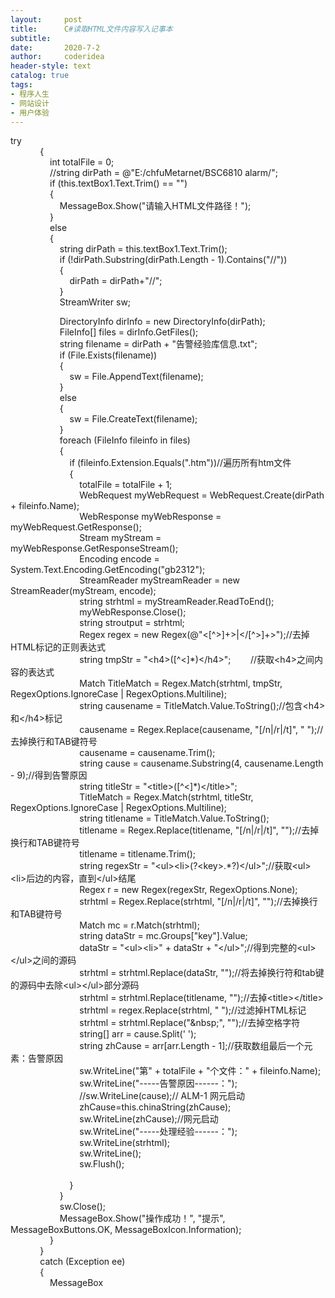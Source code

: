 ```yaml
---
layout:     post
title:      C#读取HTML文件内容写入记事本
subtitle:   
date:       2020-7-2
author:     coderidea
header-style: text
catalog: true
tags:
- 程序人生
- 网站设计
- 用户体验
--- 
```

<p>try<br />&nbsp;&nbsp;&nbsp;&nbsp;&nbsp;&nbsp;&nbsp;&nbsp;&nbsp;&nbsp;&nbsp; {<br />&nbsp;&nbsp;&nbsp;&nbsp;&nbsp;&nbsp;&nbsp;&nbsp;&nbsp;&nbsp;&nbsp;&nbsp;&nbsp;&nbsp;&nbsp; int totalFile = 0;<br />&nbsp;&nbsp;&nbsp;&nbsp;&nbsp;&nbsp;&nbsp;&nbsp;&nbsp;&nbsp;&nbsp;&nbsp;&nbsp;&nbsp;&nbsp; //string dirPath = @"E:/chfuMetarnet/BSC6810 alarm/";<br />&nbsp;&nbsp;&nbsp;&nbsp;&nbsp;&nbsp;&nbsp;&nbsp;&nbsp;&nbsp;&nbsp;&nbsp;&nbsp;&nbsp;&nbsp; if (this.textBox1.Text.Trim() == "")<br />&nbsp;&nbsp;&nbsp;&nbsp;&nbsp;&nbsp;&nbsp;&nbsp;&nbsp;&nbsp;&nbsp;&nbsp;&nbsp;&nbsp;&nbsp; {<br />&nbsp;&nbsp;&nbsp;&nbsp;&nbsp;&nbsp;&nbsp;&nbsp;&nbsp;&nbsp;&nbsp;&nbsp;&nbsp;&nbsp;&nbsp;&nbsp;&nbsp;&nbsp;&nbsp; MessageBox.Show("请输入HTML文件路径！");<br />&nbsp;&nbsp;&nbsp;&nbsp;&nbsp;&nbsp;&nbsp;&nbsp;&nbsp;&nbsp;&nbsp;&nbsp;&nbsp;&nbsp;&nbsp; }<br />&nbsp;&nbsp;&nbsp;&nbsp;&nbsp;&nbsp;&nbsp;&nbsp;&nbsp;&nbsp;&nbsp;&nbsp;&nbsp;&nbsp;&nbsp; else<br />&nbsp;&nbsp;&nbsp;&nbsp;&nbsp;&nbsp;&nbsp;&nbsp;&nbsp;&nbsp;&nbsp;&nbsp;&nbsp;&nbsp;&nbsp; {<br />&nbsp;&nbsp;&nbsp;&nbsp;&nbsp;&nbsp;&nbsp;&nbsp;&nbsp;&nbsp;&nbsp;&nbsp;&nbsp;&nbsp;&nbsp;&nbsp;&nbsp;&nbsp;&nbsp; string dirPath = this.textBox1.Text.Trim();<br />&nbsp;&nbsp;&nbsp;&nbsp;&nbsp;&nbsp;&nbsp;&nbsp;&nbsp;&nbsp;&nbsp;&nbsp;&nbsp;&nbsp;&nbsp;&nbsp;&nbsp;&nbsp;&nbsp; if (!dirPath.Substring(dirPath.Length - 1).Contains("//"))<br />&nbsp;&nbsp;&nbsp;&nbsp;&nbsp;&nbsp;&nbsp;&nbsp;&nbsp;&nbsp;&nbsp;&nbsp;&nbsp;&nbsp;&nbsp;&nbsp;&nbsp;&nbsp;&nbsp; {<br />&nbsp;&nbsp;&nbsp;&nbsp;&nbsp;&nbsp;&nbsp;&nbsp;&nbsp;&nbsp;&nbsp;&nbsp;&nbsp;&nbsp;&nbsp;&nbsp;&nbsp;&nbsp;&nbsp;&nbsp;&nbsp;&nbsp;&nbsp; dirPath = dirPath+"//";<br />&nbsp;&nbsp;&nbsp;&nbsp;&nbsp;&nbsp;&nbsp;&nbsp;&nbsp;&nbsp;&nbsp;&nbsp;&nbsp;&nbsp;&nbsp;&nbsp;&nbsp;&nbsp;&nbsp; }<br />&nbsp;&nbsp;&nbsp;&nbsp;&nbsp;&nbsp;&nbsp;&nbsp;&nbsp;&nbsp;&nbsp;&nbsp;&nbsp;&nbsp;&nbsp;&nbsp;&nbsp;&nbsp;&nbsp; StreamWriter sw; </p>
<div>&nbsp;&nbsp;&nbsp;&nbsp;&nbsp;&nbsp;&nbsp;&nbsp;&nbsp;&nbsp;&nbsp;&nbsp;&nbsp;&nbsp;&nbsp;&nbsp;&nbsp;&nbsp;&nbsp; DirectoryInfo dirInfo = new DirectoryInfo(dirPath);<br />&nbsp;&nbsp;&nbsp;&nbsp;&nbsp;&nbsp;&nbsp;&nbsp;&nbsp;&nbsp;&nbsp;&nbsp;&nbsp;&nbsp;&nbsp;&nbsp;&nbsp;&nbsp;&nbsp; FileInfo[] files = dirInfo.GetFiles();<br />&nbsp;&nbsp;&nbsp;&nbsp;&nbsp;&nbsp;&nbsp;&nbsp;&nbsp;&nbsp;&nbsp;&nbsp;&nbsp;&nbsp;&nbsp;&nbsp;&nbsp;&nbsp;&nbsp; string filename = dirPath + "告警经验库信息.txt";</div>
<div>&nbsp;&nbsp;&nbsp;&nbsp;&nbsp;&nbsp;&nbsp;&nbsp;&nbsp;&nbsp;&nbsp;&nbsp;&nbsp;&nbsp;&nbsp;&nbsp;&nbsp;&nbsp;&nbsp; if (File.Exists(filename))<br />&nbsp;&nbsp;&nbsp;&nbsp;&nbsp;&nbsp;&nbsp;&nbsp;&nbsp;&nbsp;&nbsp;&nbsp;&nbsp;&nbsp;&nbsp;&nbsp;&nbsp;&nbsp;&nbsp; {<br />&nbsp;&nbsp;&nbsp;&nbsp;&nbsp;&nbsp;&nbsp;&nbsp;&nbsp;&nbsp;&nbsp;&nbsp;&nbsp;&nbsp;&nbsp;&nbsp;&nbsp;&nbsp;&nbsp;&nbsp;&nbsp;&nbsp;&nbsp; sw = File.AppendText(filename);<br />&nbsp;&nbsp;&nbsp;&nbsp;&nbsp;&nbsp;&nbsp;&nbsp;&nbsp;&nbsp;&nbsp;&nbsp;&nbsp;&nbsp;&nbsp;&nbsp;&nbsp;&nbsp;&nbsp; }<br />&nbsp;&nbsp;&nbsp;&nbsp;&nbsp;&nbsp;&nbsp;&nbsp;&nbsp;&nbsp;&nbsp;&nbsp;&nbsp;&nbsp;&nbsp;&nbsp;&nbsp;&nbsp;&nbsp; else<br />&nbsp;&nbsp;&nbsp;&nbsp;&nbsp;&nbsp;&nbsp;&nbsp;&nbsp;&nbsp;&nbsp;&nbsp;&nbsp;&nbsp;&nbsp;&nbsp;&nbsp;&nbsp;&nbsp; {<br />&nbsp;&nbsp;&nbsp;&nbsp;&nbsp;&nbsp;&nbsp;&nbsp;&nbsp;&nbsp;&nbsp;&nbsp;&nbsp;&nbsp;&nbsp;&nbsp;&nbsp;&nbsp;&nbsp;&nbsp;&nbsp;&nbsp;&nbsp; sw = File.CreateText(filename);<br />&nbsp;&nbsp;&nbsp;&nbsp;&nbsp;&nbsp;&nbsp;&nbsp;&nbsp;&nbsp;&nbsp;&nbsp;&nbsp;&nbsp;&nbsp;&nbsp;&nbsp;&nbsp;&nbsp; }</div>
<div>&nbsp;&nbsp;&nbsp;&nbsp;&nbsp;&nbsp;&nbsp;&nbsp;&nbsp;&nbsp;&nbsp;&nbsp;&nbsp;&nbsp;&nbsp;&nbsp;&nbsp;&nbsp;&nbsp; foreach (FileInfo fileinfo in files)<br />&nbsp;&nbsp;&nbsp;&nbsp;&nbsp;&nbsp;&nbsp;&nbsp;&nbsp;&nbsp;&nbsp;&nbsp;&nbsp;&nbsp;&nbsp;&nbsp;&nbsp;&nbsp;&nbsp; {<br />&nbsp;&nbsp;&nbsp;&nbsp;&nbsp;&nbsp;&nbsp;&nbsp;&nbsp;&nbsp;&nbsp;&nbsp;&nbsp;&nbsp;&nbsp;&nbsp;&nbsp;&nbsp;&nbsp;&nbsp;&nbsp;&nbsp;&nbsp; if (fileinfo.Extension.Equals(".htm"))//遍历所有htm文件<br />&nbsp;&nbsp;&nbsp;&nbsp;&nbsp;&nbsp;&nbsp;&nbsp;&nbsp;&nbsp;&nbsp;&nbsp;&nbsp;&nbsp;&nbsp;&nbsp;&nbsp;&nbsp;&nbsp;&nbsp;&nbsp;&nbsp;&nbsp; {<br />&nbsp;&nbsp;&nbsp;&nbsp;&nbsp;&nbsp;&nbsp;&nbsp;&nbsp;&nbsp;&nbsp;&nbsp;&nbsp;&nbsp;&nbsp;&nbsp;&nbsp;&nbsp;&nbsp;&nbsp;&nbsp;&nbsp;&nbsp;&nbsp;&nbsp;&nbsp;&nbsp; totalFile = totalFile + 1;</div>
<div>&nbsp;&nbsp;&nbsp;&nbsp;&nbsp;&nbsp;&nbsp;&nbsp;&nbsp;&nbsp;&nbsp;&nbsp;&nbsp;&nbsp;&nbsp;&nbsp;&nbsp;&nbsp;&nbsp;&nbsp;&nbsp;&nbsp;&nbsp;&nbsp;&nbsp;&nbsp;&nbsp; WebRequest myWebRequest = WebRequest.Create(dirPath + fileinfo.Name);<br />&nbsp;&nbsp;&nbsp;&nbsp;&nbsp;&nbsp;&nbsp;&nbsp;&nbsp;&nbsp;&nbsp;&nbsp;&nbsp;&nbsp;&nbsp;&nbsp;&nbsp;&nbsp;&nbsp;&nbsp;&nbsp;&nbsp;&nbsp;&nbsp;&nbsp;&nbsp;&nbsp; WebResponse myWebResponse = myWebRequest.GetResponse();<br />&nbsp;&nbsp;&nbsp;&nbsp;&nbsp;&nbsp;&nbsp;&nbsp;&nbsp;&nbsp;&nbsp;&nbsp;&nbsp;&nbsp;&nbsp;&nbsp;&nbsp;&nbsp;&nbsp;&nbsp;&nbsp;&nbsp;&nbsp;&nbsp;&nbsp;&nbsp;&nbsp; Stream myStream = myWebResponse.GetResponseStream();<br />&nbsp;&nbsp;&nbsp;&nbsp;&nbsp;&nbsp;&nbsp;&nbsp;&nbsp;&nbsp;&nbsp;&nbsp;&nbsp;&nbsp;&nbsp;&nbsp;&nbsp;&nbsp;&nbsp;&nbsp;&nbsp;&nbsp;&nbsp;&nbsp;&nbsp;&nbsp;&nbsp; Encoding encode = System.Text.Encoding.GetEncoding("gb2312");<br />&nbsp;&nbsp;&nbsp;&nbsp;&nbsp;&nbsp;&nbsp;&nbsp;&nbsp;&nbsp;&nbsp;&nbsp;&nbsp;&nbsp;&nbsp;&nbsp;&nbsp;&nbsp;&nbsp;&nbsp;&nbsp;&nbsp;&nbsp;&nbsp;&nbsp;&nbsp;&nbsp; StreamReader myStreamReader = new StreamReader(myStream, encode);</div>
<div>&nbsp;&nbsp;&nbsp;&nbsp;&nbsp;&nbsp;&nbsp;&nbsp;&nbsp;&nbsp;&nbsp;&nbsp;&nbsp;&nbsp;&nbsp;&nbsp;&nbsp;&nbsp;&nbsp;&nbsp;&nbsp;&nbsp;&nbsp;&nbsp;&nbsp;&nbsp;&nbsp; string strhtml = myStreamReader.ReadToEnd();<br />&nbsp;&nbsp;&nbsp;&nbsp;&nbsp;&nbsp;&nbsp;&nbsp;&nbsp;&nbsp;&nbsp;&nbsp;&nbsp;&nbsp;&nbsp;&nbsp;&nbsp;&nbsp;&nbsp;&nbsp;&nbsp;&nbsp;&nbsp;&nbsp;&nbsp;&nbsp;&nbsp; myWebResponse.Close();<br />&nbsp;&nbsp;&nbsp;&nbsp;&nbsp;&nbsp;&nbsp;&nbsp;&nbsp;&nbsp;&nbsp;&nbsp;&nbsp;&nbsp;&nbsp;&nbsp;&nbsp;&nbsp;&nbsp;&nbsp;&nbsp;&nbsp;&nbsp;&nbsp;&nbsp;&nbsp;&nbsp; string stroutput = strhtml;<br />&nbsp;&nbsp;&nbsp;&nbsp;&nbsp;&nbsp;&nbsp;&nbsp;&nbsp;&nbsp;&nbsp;&nbsp;&nbsp;&nbsp;&nbsp;&nbsp;&nbsp;&nbsp;&nbsp;&nbsp;&nbsp;&nbsp;&nbsp;&nbsp;&nbsp;&nbsp;&nbsp; Regex regex = new Regex(@"&lt;[^&gt;]+&gt;|&lt;/[^&gt;]+&gt;");//去掉HTML标记的正则表达式</div>
<div>&nbsp;&nbsp;&nbsp;&nbsp;&nbsp;&nbsp;&nbsp;&nbsp;&nbsp;&nbsp;&nbsp;&nbsp;&nbsp;&nbsp;&nbsp;&nbsp;&nbsp;&nbsp;&nbsp;&nbsp;&nbsp;&nbsp;&nbsp;&nbsp;&nbsp;&nbsp;&nbsp; string tmpStr = "&lt;h4&gt;([^&lt;]*)&lt;/h4&gt;";&nbsp;&nbsp;&nbsp;&nbsp;&nbsp;&nbsp;&nbsp; //获取&lt;h4&gt;之间内容的表达式<br />&nbsp;&nbsp;&nbsp;&nbsp;&nbsp;&nbsp;&nbsp;&nbsp;&nbsp;&nbsp;&nbsp;&nbsp;&nbsp;&nbsp;&nbsp;&nbsp;&nbsp;&nbsp;&nbsp;&nbsp;&nbsp;&nbsp;&nbsp;&nbsp;&nbsp;&nbsp;&nbsp; Match TitleMatch = Regex.Match(strhtml, tmpStr, RegexOptions.IgnoreCase | RegexOptions.Multiline);<br />&nbsp;&nbsp;&nbsp;&nbsp;&nbsp;&nbsp;&nbsp;&nbsp;&nbsp;&nbsp;&nbsp;&nbsp;&nbsp;&nbsp;&nbsp;&nbsp;&nbsp;&nbsp;&nbsp;&nbsp;&nbsp;&nbsp;&nbsp;&nbsp;&nbsp;&nbsp;&nbsp; string causename = TitleMatch.Value.ToString();//包含&lt;h4&gt;和&lt;/h4&gt;标记<br />&nbsp;&nbsp;&nbsp;&nbsp;&nbsp;&nbsp;&nbsp;&nbsp;&nbsp;&nbsp;&nbsp;&nbsp;&nbsp;&nbsp;&nbsp;&nbsp;&nbsp;&nbsp;&nbsp;&nbsp;&nbsp;&nbsp;&nbsp;&nbsp;&nbsp;&nbsp;&nbsp; causename = Regex.Replace(causename, "[/n|/r|/t]", " ");//去掉换行和TAB键符号<br />&nbsp;&nbsp;&nbsp;&nbsp;&nbsp;&nbsp;&nbsp;&nbsp;&nbsp;&nbsp;&nbsp;&nbsp;&nbsp;&nbsp;&nbsp;&nbsp;&nbsp;&nbsp;&nbsp;&nbsp;&nbsp;&nbsp;&nbsp;&nbsp;&nbsp;&nbsp;&nbsp; causename = causename.Trim();<br />&nbsp;&nbsp;&nbsp;&nbsp;&nbsp;&nbsp;&nbsp;&nbsp;&nbsp;&nbsp;&nbsp;&nbsp;&nbsp;&nbsp;&nbsp;&nbsp;&nbsp;&nbsp;&nbsp;&nbsp;&nbsp;&nbsp;&nbsp;&nbsp;&nbsp;&nbsp;&nbsp; string cause = causename.Substring(4, causename.Length - 9);//得到告警原因</div>
<div>&nbsp;&nbsp;&nbsp;&nbsp;&nbsp;&nbsp;&nbsp;&nbsp;&nbsp;&nbsp;&nbsp;&nbsp;&nbsp;&nbsp;&nbsp;&nbsp;&nbsp;&nbsp;&nbsp;&nbsp;&nbsp;&nbsp;&nbsp;&nbsp;&nbsp;&nbsp;&nbsp; string titleStr = "&lt;title&gt;([^&lt;]*)&lt;/title&gt;";<br />&nbsp;&nbsp;&nbsp;&nbsp;&nbsp;&nbsp;&nbsp;&nbsp;&nbsp;&nbsp;&nbsp;&nbsp;&nbsp;&nbsp;&nbsp;&nbsp;&nbsp;&nbsp;&nbsp;&nbsp;&nbsp;&nbsp;&nbsp;&nbsp;&nbsp;&nbsp;&nbsp; TitleMatch = Regex.Match(strhtml, titleStr, RegexOptions.IgnoreCase | RegexOptions.Multiline);<br />&nbsp;&nbsp;&nbsp;&nbsp;&nbsp;&nbsp;&nbsp;&nbsp;&nbsp;&nbsp;&nbsp;&nbsp;&nbsp;&nbsp;&nbsp;&nbsp;&nbsp;&nbsp;&nbsp;&nbsp;&nbsp;&nbsp;&nbsp;&nbsp;&nbsp;&nbsp;&nbsp; string titlename = TitleMatch.Value.ToString();<br />&nbsp;&nbsp;&nbsp;&nbsp;&nbsp;&nbsp;&nbsp;&nbsp;&nbsp;&nbsp;&nbsp;&nbsp;&nbsp;&nbsp;&nbsp;&nbsp;&nbsp;&nbsp;&nbsp;&nbsp;&nbsp;&nbsp;&nbsp;&nbsp;&nbsp;&nbsp;&nbsp; titlename = Regex.Replace(titlename, "[/n|/r|/t]", "");//去掉换行和TAB键符号<br />&nbsp;&nbsp;&nbsp;&nbsp;&nbsp;&nbsp;&nbsp;&nbsp;&nbsp;&nbsp;&nbsp;&nbsp;&nbsp;&nbsp;&nbsp;&nbsp;&nbsp;&nbsp;&nbsp;&nbsp;&nbsp;&nbsp;&nbsp;&nbsp;&nbsp;&nbsp;&nbsp; titlename = titlename.Trim();</div>
<div>&nbsp;&nbsp;&nbsp;&nbsp;&nbsp;&nbsp;&nbsp;&nbsp;&nbsp;&nbsp;&nbsp;&nbsp;&nbsp;&nbsp;&nbsp;&nbsp;&nbsp;&nbsp;&nbsp;&nbsp;&nbsp;&nbsp;&nbsp;&nbsp;&nbsp;&nbsp;&nbsp; string regexStr = "&lt;ul&gt;&lt;li&gt;(?&lt;key&gt;.*?)&lt;/ul&gt;";//获取&lt;ul&gt;&lt;li&gt;后边的内容，直到&lt;/ul&gt;结尾<br />&nbsp;&nbsp;&nbsp;&nbsp;&nbsp;&nbsp;&nbsp;&nbsp;&nbsp;&nbsp;&nbsp;&nbsp;&nbsp;&nbsp;&nbsp;&nbsp;&nbsp;&nbsp;&nbsp;&nbsp;&nbsp;&nbsp;&nbsp;&nbsp;&nbsp;&nbsp;&nbsp; Regex r = new Regex(regexStr, RegexOptions.None);<br />&nbsp;&nbsp;&nbsp;&nbsp;&nbsp;&nbsp;&nbsp;&nbsp;&nbsp;&nbsp;&nbsp;&nbsp;&nbsp;&nbsp;&nbsp;&nbsp;&nbsp;&nbsp;&nbsp;&nbsp;&nbsp;&nbsp;&nbsp;&nbsp;&nbsp;&nbsp;&nbsp; strhtml = Regex.Replace(strhtml, "[/n|/r|/t]", "");//去掉换行和TAB键符号<br />&nbsp;&nbsp;&nbsp;&nbsp;&nbsp;&nbsp;&nbsp;&nbsp;&nbsp;&nbsp;&nbsp;&nbsp;&nbsp;&nbsp;&nbsp;&nbsp;&nbsp;&nbsp;&nbsp;&nbsp;&nbsp;&nbsp;&nbsp;&nbsp;&nbsp;&nbsp;&nbsp; Match mc = r.Match(strhtml);<br />&nbsp;&nbsp;&nbsp;&nbsp;&nbsp;&nbsp;&nbsp;&nbsp;&nbsp;&nbsp;&nbsp;&nbsp;&nbsp;&nbsp;&nbsp;&nbsp;&nbsp;&nbsp;&nbsp;&nbsp;&nbsp;&nbsp;&nbsp;&nbsp;&nbsp;&nbsp;&nbsp; string dataStr = mc.Groups["key"].Value;<br />&nbsp;&nbsp;&nbsp;&nbsp;&nbsp;&nbsp;&nbsp;&nbsp;&nbsp;&nbsp;&nbsp;&nbsp;&nbsp;&nbsp;&nbsp;&nbsp;&nbsp;&nbsp;&nbsp;&nbsp;&nbsp;&nbsp;&nbsp;&nbsp;&nbsp;&nbsp;&nbsp; dataStr = "&lt;ul&gt;&lt;li&gt;" + dataStr + "&lt;/ul&gt;";//得到完整的&lt;ul&gt;&lt;/ul&gt;之间的源码</div>
<div>&nbsp;&nbsp;&nbsp;&nbsp;&nbsp;&nbsp;&nbsp;&nbsp;&nbsp;&nbsp;&nbsp;&nbsp;&nbsp;&nbsp;&nbsp;&nbsp;&nbsp;&nbsp;&nbsp;&nbsp;&nbsp;&nbsp;&nbsp;&nbsp;&nbsp;&nbsp;&nbsp; strhtml = strhtml.Replace(dataStr, "");//将去掉换行符和tab键的源码中去除&lt;ul&gt;&lt;/ul&gt;部分源码<br />&nbsp;&nbsp;&nbsp;&nbsp;&nbsp;&nbsp;&nbsp;&nbsp;&nbsp;&nbsp;&nbsp;&nbsp;&nbsp;&nbsp;&nbsp;&nbsp;&nbsp;&nbsp;&nbsp;&nbsp;&nbsp;&nbsp;&nbsp;&nbsp;&nbsp;&nbsp;&nbsp; strhtml = strhtml.Replace(titlename, "");//去掉&lt;title&gt;&lt;/title&gt;<br />&nbsp;&nbsp;&nbsp;&nbsp;&nbsp;&nbsp;&nbsp;&nbsp;&nbsp;&nbsp;&nbsp;&nbsp;&nbsp;&nbsp;&nbsp;&nbsp;&nbsp;&nbsp;&nbsp;&nbsp;&nbsp;&nbsp;&nbsp;&nbsp;&nbsp;&nbsp;&nbsp; strhtml = regex.Replace(strhtml, " ");//过滤掉HTML标记<br />&nbsp;&nbsp;&nbsp;&nbsp;&nbsp;&nbsp;&nbsp;&nbsp;&nbsp;&nbsp;&nbsp;&nbsp;&nbsp;&nbsp;&nbsp;&nbsp;&nbsp;&nbsp;&nbsp;&nbsp;&nbsp;&nbsp;&nbsp;&nbsp;&nbsp;&nbsp;&nbsp; strhtml = strhtml.Replace("&amp;nbsp;", "");//去掉空格字符</div>
<div>&nbsp;&nbsp;&nbsp;&nbsp;&nbsp;&nbsp;&nbsp;&nbsp;&nbsp;&nbsp;&nbsp;&nbsp;&nbsp;&nbsp;&nbsp;&nbsp;&nbsp;&nbsp;&nbsp;&nbsp;&nbsp;&nbsp;&nbsp;&nbsp;&nbsp;&nbsp;&nbsp; string[] arr = cause.Split(' ');<br />&nbsp;&nbsp;&nbsp;&nbsp;&nbsp;&nbsp;&nbsp;&nbsp;&nbsp;&nbsp;&nbsp;&nbsp;&nbsp;&nbsp;&nbsp;&nbsp;&nbsp;&nbsp;&nbsp;&nbsp;&nbsp;&nbsp;&nbsp;&nbsp;&nbsp;&nbsp;&nbsp; string zhCause = arr[arr.Length - 1];//获取数组最后一个元素：告警原因</div>
<div>&nbsp;&nbsp;&nbsp;&nbsp;&nbsp;&nbsp;&nbsp;&nbsp;&nbsp;&nbsp;&nbsp;&nbsp;&nbsp;&nbsp;&nbsp;&nbsp;&nbsp;&nbsp;&nbsp;&nbsp;&nbsp;&nbsp;&nbsp;&nbsp;&nbsp;&nbsp;&nbsp; sw.WriteLine("第" + totalFile + "个文件：" + fileinfo.Name);<br />&nbsp;&nbsp;&nbsp;&nbsp;&nbsp;&nbsp;&nbsp;&nbsp;&nbsp;&nbsp;&nbsp;&nbsp;&nbsp;&nbsp;&nbsp;&nbsp;&nbsp;&nbsp;&nbsp;&nbsp;&nbsp;&nbsp;&nbsp;&nbsp;&nbsp;&nbsp;&nbsp; sw.WriteLine("-----告警原因------：");<br />&nbsp;&nbsp;&nbsp;&nbsp;&nbsp;&nbsp;&nbsp;&nbsp;&nbsp;&nbsp;&nbsp;&nbsp;&nbsp;&nbsp;&nbsp;&nbsp;&nbsp;&nbsp;&nbsp;&nbsp;&nbsp;&nbsp;&nbsp;&nbsp;&nbsp;&nbsp;&nbsp; //sw.WriteLine(cause);// ALM-1 网元启动<br />&nbsp;&nbsp;&nbsp;&nbsp;&nbsp;&nbsp;&nbsp;&nbsp;&nbsp;&nbsp;&nbsp;&nbsp;&nbsp;&nbsp;&nbsp;&nbsp;&nbsp;&nbsp;&nbsp;&nbsp;&nbsp;&nbsp;&nbsp;&nbsp;&nbsp;&nbsp;&nbsp; zhCause=this.chinaString(zhCause);<br />&nbsp;&nbsp;&nbsp;&nbsp;&nbsp;&nbsp;&nbsp;&nbsp;&nbsp;&nbsp;&nbsp;&nbsp;&nbsp;&nbsp;&nbsp;&nbsp;&nbsp;&nbsp;&nbsp;&nbsp;&nbsp;&nbsp;&nbsp;&nbsp;&nbsp;&nbsp;&nbsp; sw.WriteLine(zhCause);//网元启动<br />&nbsp;&nbsp;&nbsp;&nbsp;&nbsp;&nbsp;&nbsp;&nbsp;&nbsp;&nbsp;&nbsp;&nbsp;&nbsp;&nbsp;&nbsp;&nbsp;&nbsp;&nbsp;&nbsp;&nbsp;&nbsp;&nbsp;&nbsp;&nbsp;&nbsp;&nbsp;&nbsp; sw.WriteLine("-----处理经验------：");<br />&nbsp;&nbsp;&nbsp;&nbsp;&nbsp;&nbsp;&nbsp;&nbsp;&nbsp;&nbsp;&nbsp;&nbsp;&nbsp;&nbsp;&nbsp;&nbsp;&nbsp;&nbsp;&nbsp;&nbsp;&nbsp;&nbsp;&nbsp;&nbsp;&nbsp;&nbsp;&nbsp; sw.WriteLine(strhtml);<br />&nbsp;&nbsp;&nbsp;&nbsp;&nbsp;&nbsp;&nbsp;&nbsp;&nbsp;&nbsp;&nbsp;&nbsp;&nbsp;&nbsp;&nbsp;&nbsp;&nbsp;&nbsp;&nbsp;&nbsp;&nbsp;&nbsp;&nbsp;&nbsp;&nbsp;&nbsp;&nbsp; sw.WriteLine();<br />&nbsp;&nbsp;&nbsp;&nbsp;&nbsp;&nbsp;&nbsp;&nbsp;&nbsp;&nbsp;&nbsp;&nbsp;&nbsp;&nbsp;&nbsp;&nbsp;&nbsp;&nbsp;&nbsp;&nbsp;&nbsp;&nbsp;&nbsp;&nbsp;&nbsp;&nbsp;&nbsp; sw.Flush();</div>
<div><br />&nbsp;&nbsp;&nbsp;&nbsp;&nbsp;&nbsp;&nbsp;&nbsp;&nbsp;&nbsp;&nbsp;&nbsp;&nbsp;&nbsp;&nbsp;&nbsp;&nbsp;&nbsp;&nbsp;&nbsp;&nbsp;&nbsp;&nbsp; }<br />&nbsp;&nbsp;&nbsp;&nbsp;&nbsp;&nbsp;&nbsp;&nbsp;&nbsp;&nbsp;&nbsp;&nbsp;&nbsp;&nbsp;&nbsp;&nbsp;&nbsp;&nbsp;&nbsp; }<br />&nbsp;&nbsp;&nbsp;&nbsp;&nbsp;&nbsp;&nbsp;&nbsp;&nbsp;&nbsp;&nbsp;&nbsp;&nbsp;&nbsp;&nbsp;&nbsp;&nbsp;&nbsp;&nbsp; sw.Close();<br />&nbsp;&nbsp;&nbsp;&nbsp;&nbsp;&nbsp;&nbsp;&nbsp;&nbsp;&nbsp;&nbsp;&nbsp;&nbsp;&nbsp;&nbsp;&nbsp;&nbsp;&nbsp;&nbsp; MessageBox.Show("操作成功！", "提示", MessageBoxButtons.OK, MessageBoxIcon.Information);<br />&nbsp;&nbsp;&nbsp;&nbsp;&nbsp;&nbsp;&nbsp;&nbsp;&nbsp;&nbsp;&nbsp;&nbsp;&nbsp;&nbsp;&nbsp; }</div>
<div>&nbsp;&nbsp;&nbsp;&nbsp;&nbsp;&nbsp;&nbsp;&nbsp;&nbsp;&nbsp;&nbsp; }<br />&nbsp;&nbsp;&nbsp;&nbsp;&nbsp;&nbsp;&nbsp;&nbsp;&nbsp;&nbsp;&nbsp; catch (Exception ee)<br />&nbsp;&nbsp;&nbsp;&nbsp;&nbsp;&nbsp;&nbsp;&nbsp;&nbsp;&nbsp;&nbsp; {<br />&nbsp;&nbsp;&nbsp;&nbsp;&nbsp;&nbsp;&nbsp;&nbsp;&nbsp;&nbsp;&nbsp;&nbsp;&nbsp;&nbsp;&nbsp; MessageBox</div>